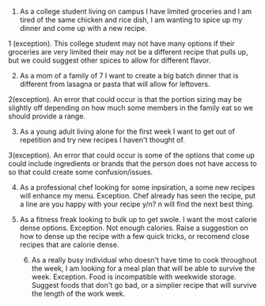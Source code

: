 1. As a college student living on campus I have limited groceries and I am tired of the same chicken and rice dish, I am wanting to spice up my dinner and come up with a new recipe.

1 (exception). This college student may not have many options if their groceries are very limited their may not be a different recipe that pulls up, but we could suggest other spices to allow for different flavor.

2. As a mom of a family of 7 I want to create a big batch dinner that is different from lasagna or pasta that will allow for leftovers.

2(exception). An error that could occur is that the portion sizing may be slightly off depending on how much some members in the family eat so we should provide a range.

3. As a young adult living alone for the first week I want to get out of repetition and try new recipes I haven't thought of.

3(exception). An error that could occur is some of the options that come up could include ingredients or brands that the person does not have access to so that could create some confusion/issues. 

4. As a professional chef looking for some inpsiration, a some new recipes will enhance my menu.
   Exception. Chef already has seen the recipe, put a line are you happy with your recipe y/n? n will find the next best thing.

5. As a fitness freak looking to bulk up to get swole. I want the most calorie dense options.
   Exception. Not enough calories. Raise a suggestion on how to dense up the recipe with a few quick tricks, or recomend close recipes that are calorie dense.

   6. As a really busy individual who doesn't have time to cook throughout the week, I am looking for a meal plan that will be able to survive the week.
      Exception. Food is incompatible with weekwide storage. Suggest foods that don't go bad, or a simplier recipe that will survive the length of the work week.
